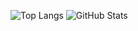![Top Langs](https://github-readme-stats.vercel.app/api/top-langs/?username=yandev0412&layout=compact)
![GitHub Stats](https://github-readme-stats.vercel.app/api?username=yandev0412&show_icons=true)

